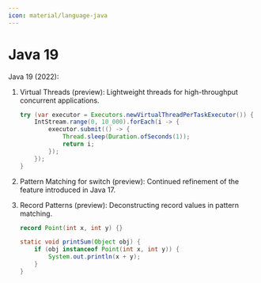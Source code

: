 ```yaml
---
icon: material/language-java
---
```

# Java 19 


Java 19 (2022):

1. Virtual Threads (preview):
   Lightweight threads for high-throughput concurrent applications.

   ```java
   try (var executor = Executors.newVirtualThreadPerTaskExecutor()) {
       IntStream.range(0, 10_000).forEach(i -> {
           executor.submit(() -> {
               Thread.sleep(Duration.ofSeconds(1));
               return i;
           });
       });
   }
   ```

2. Pattern Matching for switch (preview):
   Continued refinement of the feature introduced in Java 17.

3. Record Patterns (preview):
   Deconstructing record values in pattern matching.

   ```java
   record Point(int x, int y) {}
   
   static void printSum(Object obj) {
       if (obj instanceof Point(int x, int y)) {
           System.out.println(x + y);
       }
   }
   ```
